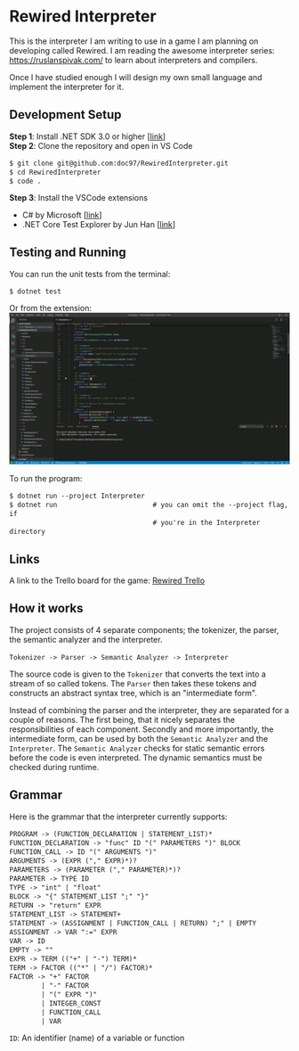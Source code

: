 # Rewired Interpreter

This is the interpreter I am writing to use in a game I am planning on 
developing called Rewired. I am reading the awesome interpreter series: 
https://ruslanspivak.com/ to learn about interpreters and compilers.

Once I have studied enough I will design my own small language and 
implement the interpreter for it.

## Development Setup

**Step 1**: Install .NET SDK 3.0 or higher [[link][1]]  
**Step 2**: Clone the repository and open in VS Code
```
$ git clone git@github.com:doc97/RewiredInterpreter.git
$ cd RewiredInterpreter
$ code .
```
**Step 3**: Install the VSCode extensions
- C# by Microsoft [[link][2]]
- .NET Core Test Explorer by Jun Han [[link][3]]

## Testing and Running

You can run the unit tests from the terminal:
```
$ dotnet test
```
Or from the extension:  
![Unit test gif][gif]

To run the program:
```
$ dotnet run --project Interpreter
$ dotnet run                        # you can omit the --project flag, if 
                                    # you're in the Interpreter directory
```

## Links

A link to the Trello board for the game: [Rewired Trello][4]

## How it works

The project consists of 4 separate components; the tokenizer, the parser, 
the semantic analyzer and the interpreter.

`Tokenizer -> Parser -> Semantic Analyzer -> Interpreter`

The source code is given to the `Tokenizer` that converts the text into 
a stream of so called tokens. The `Parser` then takes these tokens and
constructs an abstract syntax tree, which is an "intermediate form".

Instead of combining the parser and the interpreter, they are separated 
for a couple of reasons. The first being, that it nicely separates the 
responsibilities of each component. Secondly and more importantly, the 
intermediate form, can be used by both the `Semantic Analyzer` and the 
`Interpreter`. The `Semantic Analyzer` checks for static semantic errors 
before the code is even interpreted. The dynamic semantics must be 
checked during runtime.

## Grammar

Here is the grammar that the interpreter currently supports:

```
PROGRAM -> (FUNCTION_DECLARATION | STATEMENT_LIST)*
FUNCTION_DECLARATION -> "func" ID "(" PARAMETERS ")" BLOCK
FUNCTION_CALL -> ID "(" ARGUMENTS ")"
ARGUMENTS -> (EXPR ("," EXPR)*)?
PARAMETERS -> (PARAMETER ("," PARAMETER)*)?
PARAMETER -> TYPE ID
TYPE -> "int" | "float"
BLOCK -> "{" STATEMENT_LIST ";" "}"
RETURN -> "return" EXPR
STATEMENT_LIST -> STATEMENT+
STATEMENT -> (ASSIGNMENT | FUNCTION_CALL | RETURN) ";" | EMPTY
ASSIGNMENT -> VAR ":=" EXPR
VAR -> ID
EMPTY -> ""
EXPR -> TERM (("+" | "-") TERM)*
TERM -> FACTOR (("*" | "/") FACTOR)*
FACTOR -> "+" FACTOR
        | "-" FACTOR
        | "(" EXPR ")"
        | INTEGER_CONST
        | FUNCTION_CALL
        | VAR
```

`ID`: An identifier (name) of a variable or function

[1]: https://dotnet.microsoft.com/download
[2]: https://github.com/OmniSharp/omnisharp-vscode
[3]: https://github.com/formulahendry/vscode-dotnet-test-explorer
[4]: https://trello.com/b/Tahc4TQL
[gif]: Docs/rewired_unittest.gif "Unit test demo"